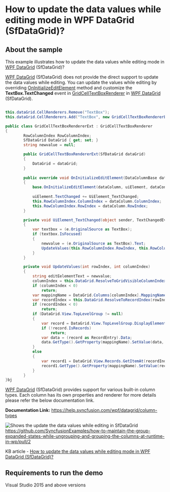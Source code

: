 # How to update the data values while editing mode in WPF DataGrid (SfDataGrid)? 

## About the sample
This example illustrates how to update the data values while editing mode in [WPF DataGrid](https://www.syncfusion.com/wpf-controls/datagrid) (SfDataGrid)? 

[WPF DataGrid](https://www.syncfusion.com/wpf-controls/datagrid) (SfDataGrid) does not provide the direct support to update the data values while editing. You can update the values while editing by overriding [OnInitializeEditElement](https://help.syncfusion.com/cr/wpf/Syncfusion.UI.Xaml.Grid.Cells.GridCellTextBoxRenderer.html#Syncfusion_UI_Xaml_Grid_Cells_GridCellTextBoxRenderer_OnInitializeEditElement_Syncfusion_UI_Xaml_Grid_DataColumnBase_System_Windows_Controls_TextBox_System_Object_) method and customize the **TextBox.TextChanged** event in [GridCellTextBoxRenderer](https://help.syncfusion.com/cr/wpf/Syncfusion.UI.Xaml.Grid.Cells.GridCellTextBoxRenderer.html) in [WPF DataGrid](https://www.syncfusion.com/wpf-controls/datagrid) (SfDataGrid).

```C#

this.dataGrid.CellRenderers.Remove("TextBox");
this.dataGrid.CellRenderers.Add("TextBox", new GridCellTextBoxRendererExt(dataGrid));

public class GridCellTextBoxRendererExt : GridCellTextBoxRenderer
{
        RowColumnIndex RowColumnIndex;
        SfDataGrid DataGrid { get; set; }
        string newvalue = null;

        public GridCellTextBoxRendererExt(SfDataGrid dataGrid)
        {
            DataGrid = dataGrid;
        }
        
        public override void OnInitializeEditElement(DataColumnBase dataColumn, TextBox uiElement, object dataContext)
        {
            base.OnInitializeEditElement(dataColumn, uiElement, dataContext);
          
            uiElement.TextChanged += UiElement_TextChanged;
            this.RowColumnIndex.ColumnIndex = dataColumn.ColumnIndex;
            this.RowColumnIndex.RowIndex = dataColumn.RowIndex;
        }           

        private void UiElement_TextChanged(object sender, TextChangedEventArgs e)
        {
            var textbox = (e.OriginalSource as TextBox);
            if (textbox.IsFocused)
            {
                newvalue = (e.OriginalSource as TextBox).Text;
                UpdateValues(this.RowColumnIndex.RowIndex, this.RowColumnIndex.ColumnIndex);
            }
        }     

        private void UpdateValues(int rowIndex, int columnIndex)
        {
            string editEelementText = newvalue;
            columnIndex = this.DataGrid.ResolveToGridVisibleColumnIndex(columnIndex);
            if (columnIndex < 0)
                return;
            var mappingName = DataGrid.Columns[columnIndex].MappingName;
            var recordIndex = this.DataGrid.ResolveToRecordIndex(rowIndex);
            if (recordIndex < 0)
                return;
            if (DataGrid.View.TopLevelGroup != null)
            {
                var record = DataGrid.View.TopLevelGroup.DisplayElements[recordIndex];
                if (!record.IsRecords)
                    return;
                var data = (record as RecordEntry).Data;
                data.GetType().GetProperty(mappingName).SetValue(data, editEelementText);
            }
            else
            {
                var record1 = DataGrid.View.Records.GetItemAt(recordIndex);
                record1.GetType().GetProperty(mappingName).SetValue(record1, editEelementText);
            }
        }
}bj

```

[WPF DataGrid](https://www.syncfusion.com/wpf-controls/datagrid) (SfDataGrid) provides support for various built-in column types. Each column has its own properties and renderer for more details please refer the below documentation link.

**Documentation Link:** https://help.syncfusion.com/wpf/datagrid/column-types

![Shows the update the data values while editing in SfDataGrid](UpdateDataValues.gif)
https://github.com/SyncfusionExamples/how-to-maintain-the-group-expanded-states-while-ungrouping-and-grouping-the-columns-at-runtime-in-wp/pull/2

KB article - [How to update the data values while editing mode in WPF DataGrid (SfDataGrid)?](https://www.syncfusion.com/kb/12652/how-to-update-the-data-values-while-editing-mode-in-wpf-datagrid-sfdatagrid)

## Requirements to run the demo
Visual Studio 2015 and above versions
